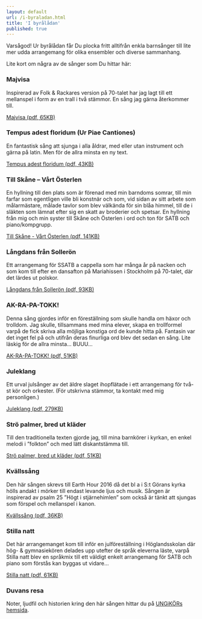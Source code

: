 ```yaml
---
layout: default
url: /i-byraladan.html
title: 'I byrålådan'
published: true
---
```


Varsågod! Ur byrålådan får Du plocka fritt alltifrån enkla barnsånger till lite mer udda arrangemang för olika ensembler och diverse sammanhang. 

Lite kort om några av de sånger som Du hittar här:

### Majvisa  
Inspirerad av Folk & Rackares version på 70-talet har jag lagt till ett mellanspel i form av en trall i två stämmor. En sång jag gärna återkommer till.

[Majvisa (pdf, 65KB)](/i-byraladan/Majvisa.pdf)

### Tempus adest floridum (Ur Piae Cantiones)
En fantastisk sång att sjunga i alla åldrar, med eller utan instrument och gärna på latin. Men för de allra minsta en ny text.

[Tempus adest floridum (pdf, 43KB)](/i-byraladan/Tempus_adest_floridum.pdf)

### Till Skåne – Vårt Österlen
En hyllning till den plats som är förenad med min barndoms somrar, till min farfar som egentligen ville bli konstnär och som, vid sidan av sitt arbete som målarmästare, målade tavlor som blev välkända för sin blåa himmel, till de i släkten som lämnat efter sig en skatt av broderier och spetsar. En hyllning från mig och min syster till Skåne och Österlen i ord och ton för SATB och piano/kompgrupp.

[Till Skåne - Vårt Österlen (pdf, 141KB)](/i-byraladan/Vart_Osterlen_SATB.pdf)

### Långdans från Sollerön
Ett arrangemang för SSATB a cappella som har många år på nacken och som kom till efter en dansafton på Mariahissen i Stockholm på 70-talet, där det lärdes ut polskor.

[Långdans från Sollerön (pdf, 93KB)](/i-byraladan/Langdans_fran_Solleron.pdf)

### AK-RA-PA-TOKK!
Denna sång gjordes inför en föreställning som skulle handla om häxor och trolldom. Jag skulle, tillsammans med mina elever, skapa en trollformel varpå de fick skriva alla möjliga konstiga ord de kunde hitta på. Fantasin var det inget fel på och utifrån deras finurliga ord blev det sedan en sång. Lite läskig för de allra minsta… BUUU…

[AK-RA-PA-TOKK! (pdf, 51KB)](/i-byraladan/AK-RA-PA-TOKK!.pdf)

### Juleklang
Ett urval julsånger av det äldre slaget ihopflätade i ett arrangemang för två-st kör och orkester. (För utskrivna stämmor, ta kontakt med mig personligen.)

[Juleklang (pdf, 279KB)](/i-byraladan/Juleklang.pdf)

### Strö palmer, bred ut kläder
Till den traditionella texten gjorde jag, till mina barnkörer i kyrkan, en enkel melodi i ”folkton” och med lätt diskantstämma till.

[Strö palmer, bred ut kläder (pdf, 51KB)](/i-byraladan/Stro_palmer_bred_ut_klader.pdf)

### Kvällssång
Den här sången skrevs till Earth Hour 2016 då det bl a i S:t Görans kyrka hölls andakt i mörker till endast levande ljus och musik. Sången är inspirerad av psalm 25 ”Högt i stjärnehimlen” som också är tänkt att sjungas som förspel och mellanspel i kanon.

[Kvällssång (pdf, 36KB)](/i-byraladan/Kvallssang.pdf)

### Stilla natt
Det här arrangemanget kom till inför en julföreställning i Höglandsskolan där hög- & gymnasiekören delades upp utefter de språk eleverna läste, varpå Stilla natt blev en språkmix till ett väldigt enkelt arrangemang för SATB och piano som förstås kan byggas ut vidare…

[Stilla natt (pdf, 61KB)](/i-byraladan/Stille_nacht_Silent_Night_Douce_Nuit_Noche_de_Paz_Stilla_Natt.pdf)

### Duvans resa
Noter, ljudfil och historien kring den här sången hittar du på 
[UNGiKÖRs hemsida](//www.ungikor.se/ungdomsradet/duvans-resa/).

